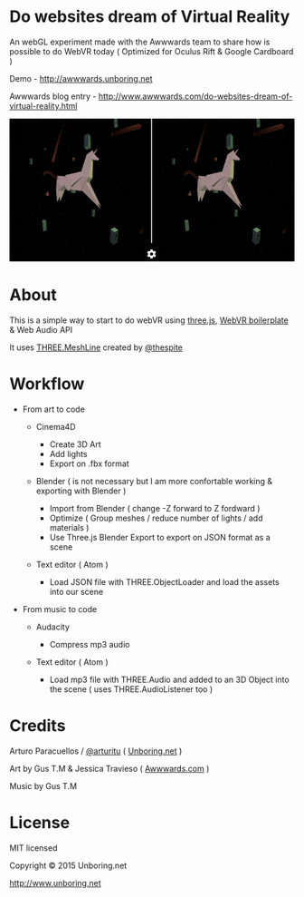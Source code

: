 # Do websites dream of Virtual Reality
An webGL experiment made with the Awwwards team to share how is possible to do WebVR today ( Optimized for Oculus Rift & Google Cardboard )

Demo - http://awwwards.unboring.net

Awwwards blog entry - http://www.awwwards.com/do-websites-dream-of-virtual-reality.html


[![Do Websites Dream of Virtual Reality?](/assets/share.jpg)](http://awwwards.unboring.net)
# About

This is a simple way to start to do webVR using [three.js](http://www.threejs.org), [WebVR boilerplate](https://github.com/borismus/webvr-boilerplate) & Web Audio API

It uses [THREE.MeshLine](https://github.com/spite/THREE.MeshLine) created by [@thespite](http://twitter.com/thespite)

# Workflow

- From art to code
  - Cinema4D
    - Create 3D Art
    - Add lights
    - Export on .fbx format

  - Blender ( is not necessary but I am more confortable working & exporting with Blender )
    - Import from Blender ( change -Z forward to Z fordward )
    - Optimize ( Group meshes / reduce number of lights / add materials )
    - Use Three.js Blender Export to export on JSON format as a scene

  - Text editor ( Atom )
    - Load JSON file with THREE.ObjectLoader and load the assets into our scene

- From music to code

  - Audacity
    - Compress mp3 audio

  - Text editor ( Atom )
    - Load mp3 file with THREE.Audio and added to an 3D Object into the scene ( uses THREE.AudioListener too )




# Credits

Arturo Paracuellos / [@arturitu](http://twitter.com/arturitu) ( [Unboring.net](http://www.unboring.net) )

Art by Gus T.M & Jessica Travieso ( [Awwwards.com](http://awwwwards.com) )

Music by Gus T.M

License
=======

MIT licensed

Copyright © 2015 Unboring.net

http://www.unboring.net
